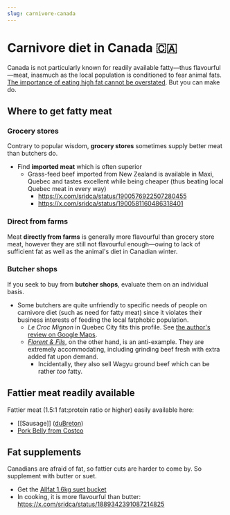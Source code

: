 ```yaml
---
slug: carnivore-canada
---
```

# Carnivore diet in Canada 🇨🇦

Canada is not particularly known for readily available fatty—thus flavourful—meat, inasmuch as the local population is conditioned to fear animal fats. [The importance of eating high fat cannot be overstated](https://x.com/sridca/status/1899854990325248351). But you can make do.

## Where to get fatty meat

### Grocery stores

Contrary to popular wisdom, **grocery stores** sometimes supply better meat than butchers do.

- Find **imported meat** which is often superior
	- Grass-feed beef imported from New Zealand is available in Maxi, Quebec and tastes excellent while being cheaper (thus beating local Quebec meat in every way)
		- https://x.com/sridca/status/1900576922507280455
		- https://x.com/sridca/status/1900581160486318401

### Direct from farms

Meat **directly from farms** is generally more flavourful than grocery store meat, however they are still not flavourful enough—owing to lack of sufficient fat as well as the animal's diet in Canadian winter.

### Butcher shops

If you seek to buy from **butcher shops**, evaluate them on an individual basis.

- Some butchers are quite unfriendly to specific needs of people on carnivore diet (such as need for fatty meat) since it violates their business interests of feeding the local fatphobic population.
	- _Le Croc Mignon_ in Quebec City fits this profile. See [the author's review on Google Maps](https://maps.app.goo.gl/SD1HnorA951SyySP7).
	- [_Florent & Fils_](https://maps.app.goo.gl/zzrmdpwumH55ottV6), on the other hand, is an anti-example. They are extremely accommodating, including grinding beef fresh with extra added fat upon demand.
		- Incidentally, they also sell Wagyu ground beef which can be rather _too_ fatty.

## Fattier meat readily available

Fattier meat (1.5:1 fat:protein ratio or higher) easily available here:

- [[Sausage]] ([duBreton](https://www.dubreton.com/en-ca/products/organic/toulouse-sausages))
- [Pork Belly from Costco](https://x.com/sridca/status/1898138719083020523)

## Fat supplements

Canadians are afraid of fat, so fattier cuts are harder to come by. So supplement with butter or suet.

- Get the [Allfat 1.6kg suet bucket](https://www.allfat.ca/products/100-grass-fed-grass-finished-beef-tallow?variant=44727966859435)
- In cooking, it is more flavourful than butter: https://x.com/sridca/status/1889342391087214825
